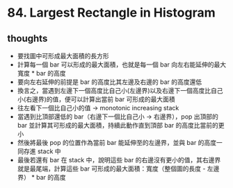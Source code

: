 # 84. Largest Rectangle in Histogram

## thoughts

- 要找圖中可形成最大面積的長方形
- 計算每一個 bar 可以形成的最大面積，也就是每一個 bar 向左右能延伸的最大寬度 * bar 的高度 
- 要向左右延伸的前提是 bar 的高度比其左邊及右邊的 bar 的高度還低
- 換言之，當遇到左邊下一個高度比自己小(左邊界)以及右邊下一個高度比自己小(右邊界)的值，便可以計算出當前 bar 可形成的最大面積
- 往左看下一個比自己小的值 -> monotonic increasing stack
- 當遇到比頂部還低的 bar（右邊下一個比自己小 -> 右邊界），pop 出頂部的 bar 並計算其可形成的最大面積，持續此動作直到頂部 bar 的高度比當前的更小
- 然後將最後 pop 的位置作為當前 bar 能延伸至的左邊界，並與 bar 的高度一同存進 stack 中
- 最後若還有 bar 在 stack 中，說明這些 bar 的右邊沒有更小的值，其右邊界就是最尾端，計算這些 bar 可形成的最大面積：寬度（整個圖的長度 - 左邊界） * bar 的高度 